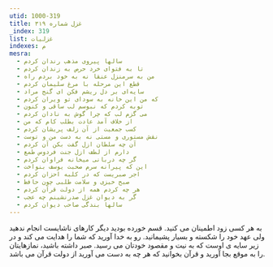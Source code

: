 ```yaml
---
utid: 1000-319
title: غزل شماره ۳۱۹
_index: 319
list: غزلیات
indexes: م
mesra:
  - سالها پیروی مذهب رندان کردم
  - تا به فتوای خرد حرص به زندان کردم
  - من به سرمنزل عنقا نه به خود بردم راه
  - قطع این مرحله با مرغ سلیمان کردم
  - سایه‌ای بر دل ریشم فکن ای گنج مراد
  - که من این خانه به سودای تو ویران کردم
  - توبه کردم که نبوسم لب ساقی و کنون
  - می گزم لب که چرا گوش به نادان کردم
  - از خلاف آمد عادت بطلب کام که من
  - کسب جمعیت از آن زلف پریشان کردم
  - نقش مستوری و مستی نه به دست من و توست
  - آن چه سلطان ازل گفت بکن آن کردم
  - دارم از لطف ازل جنت فردوس طمع
  - گر چه دربانی میخانه فراوان کردم
  - این که پیرانه سرم صحبت یوسف بنواخت
  - اجر صبریست که در کلبه احزان کردم
  - صبح خیزی و سلامت طلبی چون حافظ
  - هر چه کردم همه از دولت قرآن کردم
  - گر به دیوان غزل صدرنشینم چه عجب
  - سالها بندگی صاحب دیوان کردم
---
```

به هر کسی زود اطمینان می کنید. قسم خورده بودید دیگر کارهای ناشایست انجام ندهید ولی عهد خود را شکسته و بسیار پشیمانید. رو به خدا آورید که شما را هدایت می کند و در زیر سایه ی اوست که به نیت و مقصود خودتان می رسید. صبر داشته باشید، نمازهایتان را به موقع بجا آورید و قرآن بخوانید که هر چه به دست می آورید از دولت قرآن می باشد.
